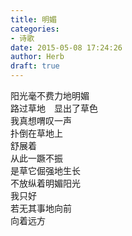 ```yaml
---  
title: 明媚  
categories:  
- 诗歌  
date: 2015-05-08 17:24:26  
author: Herb  
draft: true
---  
```

阳光毫不费力地明媚  
路过草地　显出了草色  
我真想喟叹一声  
扑倒在草地上  
舒展着  
从此一蹶不振  
是草它倔强地生长  
不放纵着明媚阳光  
我只好  
若无其事地向前  
向着远方